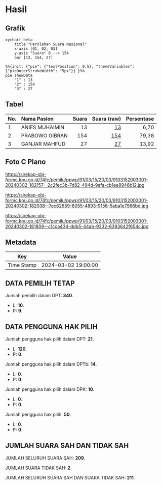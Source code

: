 # Hasil

## Grafik

```mermaid
xychart-beta
    title "Perolehan Suara Nasional"
    x-axis [01, 02, 03]
    y-axis "Suara" 0 --> 154
    bar [13, 154, 27]
```

```mermaid
%%{init: {"pie": {"textPosition": 0.5}, "themeVariables": {"pieOuterStrokeWidth": "5px"}} }%%
pie showData
    "1" : 13
    "2" : 154
    "3" : 27
```

## Tabel

| No. | Nama Paslon    | Suara | Suara (raw) | Persentase |
|:--- |:-------------- | -----:| -----------:| ----------:|
| 1   | ANIES MUHAIMIN | 13    | [13][p-1]   | 6,70       |
| 2   | PRABOWO GIBRAN | 154   | [154][p-2]  | 79,38      |
| 3   | GANJAR MAHFUD  | 27    | [27][p-3]   | 13,92      |


[p-1]: https://github.com/gigit-pemilu/pemilu-2024/blob/main/pilpres/hitung-suara/sub/91-papua/sub/03-jayapura/sub/15-yapsi/sub/2003-ongan-jaya/sub/001-tps/sub/paslon-1.txt
[p-2]: https://github.com/gigit-pemilu/pemilu-2024/blob/main/pilpres/hitung-suara/sub/91-papua/sub/03-jayapura/sub/15-yapsi/sub/2003-ongan-jaya/sub/001-tps/sub/paslon-2.txt
[p-3]: https://github.com/gigit-pemilu/pemilu-2024/blob/main/pilpres/hitung-suara/sub/91-papua/sub/03-jayapura/sub/15-yapsi/sub/2003-ongan-jaya/sub/001-tps/sub/paslon-3.txt

## Foto C Plano

https://sirekap-obj-formc.kpu.go.id/74fc/pemilu/ppwp/91/03/15/20/03/9103152003001-20240302-182157--2c2fec3b-7d82-494d-9afa-cb1ee8946b12.jpg

https://sirekap-obj-formc.kpu.go.id/74fc/pemilu/ppwp/91/03/15/20/03/9103152003001-20240302-182038--7ec62659-8055-4893-9156-5aba1e7966bd.jpg

https://sirekap-obj-formc.kpu.go.id/74fc/pemilu/ppwp/91/03/15/20/03/9103152003001-20240302-181809--c1cca434-ddb5-44ab-9332-6393642f654c.jpg


## Metadata

| Key        | Value               |
| ---------- | ------------------- |
| Time Stamp | 2024-03-02 19:00:00 |


## DATA PEMILIH TETAP

Jumlah pemilih dalam DPT: **340**.
 * L: **10**.
 * P: **9**.

## DATA PENGGUNA HAK PILIH

Jumlah pengguna hak pilih dalam DPT: **21**.
 * L: **120**.
 * P: **0**.

Jumlah pengguna hak pilih dalam DPTb: **14**.
 * L: **0**.
 * P: **0**.

Jumlah pengguna hak pilih dalam DPK: **10**.
 * L: **0**.
 * P: **0**.

Jumlah pengguna hak pilih: **50**.
 * L: **0**.
 * P: **0**.

## JUMLAH SUARA SAH DAN TIDAK SAH

JUMLAH SELURUH SUARA SAH: **209**.

JUMLAH SUARA TIDAK SAH: **2**.

JUMLAH SELURUH SUARA SAH DAN SUARA TIDAK SAH: **211**.


